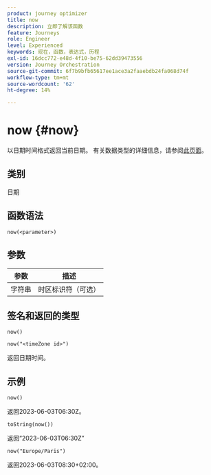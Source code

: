 ```yaml
---
product: journey optimizer
title: now
description: 立即了解该函数
feature: Journeys
role: Engineer
level: Experienced
keywords: 现在，函数，表达式，历程
exl-id: 16dcc772-e48d-4f10-be75-62dd39473556
version: Journey Orchestration
source-git-commit: 6f7b9bfb65617ee1ace3a2faaebdb24fa068d74f
workflow-type: tm+mt
source-wordcount: '62'
ht-degree: 14%

---
```


# now {#now}

以日期时间格式返回当前日期。 有关数据类型的详细信息，请参阅[此页面](../expression/data-types.md)。

## 类别

日期

## 函数语法

`now(<parameter>)`

## 参数

| 参数 | 描述 |
|--- |--- |
| 字符串 | 时区标识符（可选） |

## 签名和返回的类型

`now()`

`now("<timeZone id>")`

返回日期时间。

## 示例

`now()`

返回2023-06-03T06:30Z。

`toString(now())`

返回“2023-06-03T06:30Z”

`now("Europe/Paris")`

返回2023-06-03T08:30+02:00。
